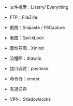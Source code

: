 -   文件搜索：Listary/ Everything

-   FTP：FileZilla

-   截图：Snipaste / FSCapture

-   看图：QuickLock

-   思维导图：Xmind

-   流程图：draw.io

-   接口调试：postman

-   命令行：cmder

-   有道词典

-   VPN：Shadowsocks
